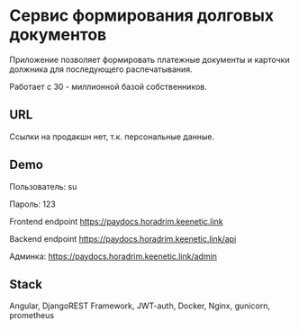 # Сервис формирования долговых документов 

Приложение позволяет формировать платежные документы и карточки должника для последующего распечатывания. 

Работает с 30 - миллионной базой собственников. 

## URL
Ссылки на продакшн нет, т.к. персональные данные.

## Demo
Пользователь: su

Пароль: 123

Frontend endpoint https://paydocs.horadrim.keenetic.link

Backend endpoint https://paydocs.horadrim.keenetic.link/api

Админка:  https://paydocs.horadrim.keenetic.link/admin

## Stack

Angular, DjangoREST Framework, JWT-auth, Docker, Nginx, gunicorn, prometheus